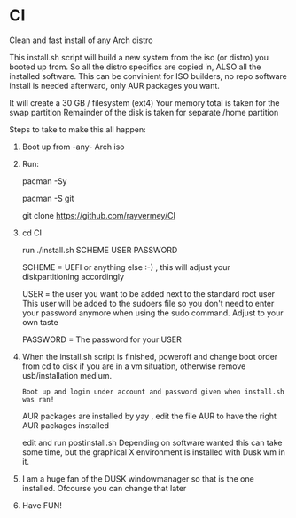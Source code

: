 # CI
Clean and fast install of any Arch distro

This install.sh script will build a new system from the iso (or distro) you booted
up from.
So all the distro specifics are copied in, ALSO all the installed software.
This can be convinient for ISO builders, no repo software install is needed afterward,
only AUR packages you want.

It will create a 30 GB / filesystem (ext4)
Your memory total is taken for the swap partition
Remainder of the disk is taken for separate /home partition


Steps to take to make this all happen:

1) Boot up from -any- Arch iso

2) Run:

	 pacman -Sy

	 pacman -S git

	 git clone https://github.com/rayvermey/CI
   
3) cd CI

   run ./install.sh SCHEME USER PASSWORD

   SCHEME = UEFI or anything else :-)  , this will adjust your diskpartitioning accordingly

   USER = the user you want to be added next to the standard root user
          This user will be added to the sudoers file so you don't need to enter your password anymore when using the sudo command.
          Adjust to your own taste

   PASSWORD = The password for your USER

4) 	When the install.sh script is finished, poweroff and change boot order from cd to disk if you are in a vm situation, 
	otherwise remove usb/installation medium.

     	Boot up and login under account and password given when install.sh was ran!

	AUR packages are installed by yay , edit the file AUR to have the right AUR packages installed

	edit and run postinstall.sh
	Depending on software wanted this can take some time, but the graphical X environment is installed with Dusk wm in it.

5) 	I am a huge fan of the DUSK windowmanager so that is the one installed.
   	Ofcourse you can change that later

6) Have FUN!
